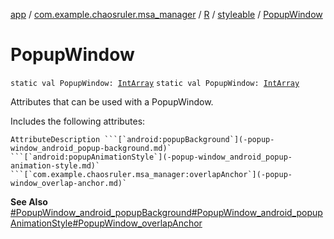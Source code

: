 [app](../../../index.md) / [com.example.chaosruler.msa_manager](../../index.md) / [R](../index.md) / [styleable](index.md) / [PopupWindow](.)

# PopupWindow

`static val PopupWindow: `[`IntArray`](https://kotlinlang.org/api/latest/jvm/stdlib/kotlin/-int-array/index.html)
`static val PopupWindow: `[`IntArray`](https://kotlinlang.org/api/latest/jvm/stdlib/kotlin/-int-array/index.html)

Attributes that can be used with a PopupWindow.

Includes the following attributes:

    AttributeDescription ```[`android:popupBackground`](-popup-window_android_popup-background.md)` ```[`android:popupAnimationStyle`](-popup-window_android_popup-animation-style.md)` ```[`com.example.chaosruler.msa_manager:overlapAnchor`](-popup-window_overlap-anchor.md)`

**See Also**
[#PopupWindow_android_popupBackground](-popup-window_android_popup-background.md)[#PopupWindow_android_popupAnimationStyle](-popup-window_android_popup-animation-style.md)[#PopupWindow_overlapAnchor](-popup-window_overlap-anchor.md)

